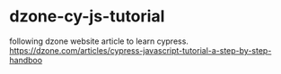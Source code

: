 # dzone-cy-js-tutorial
following dzone website article to learn cypress.
https://dzone.com/articles/cypress-javascript-tutorial-a-step-by-step-handboo
